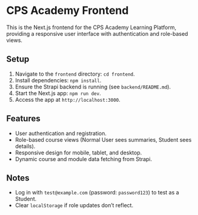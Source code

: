 # CPS Academy Frontend

This is the Next.js frontend for the CPS Academy Learning Platform, providing a responsive user interface with authentication and role-based views.

## Setup
1. Navigate to the `frontend` directory: `cd frontend`.
2. Install dependencies: `npm install`.
3. Ensure the Strapi backend is running (see `backend/README.md`).
4. Start the Next.js app: `npm run dev`.
5. Access the app at `http://localhost:3000`.

## Features
- User authentication and registration.
- Role-based course views (Normal User sees summaries, Student sees details).
- Responsive design for mobile, tablet, and desktop.
- Dynamic course and module data fetching from Strapi.

## Notes
- Log in with `test@example.com` (password: `password123`) to test as a Student.
- Clear `localStorage` if role updates don’t reflect.
